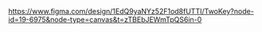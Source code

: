 https://www.figma.com/design/1EdQ9yaNYz52F1od8fUTTI/TwoKey?node-id=19-6975&node-type=canvas&t=zTBEbJEWmTpQS6in-0
